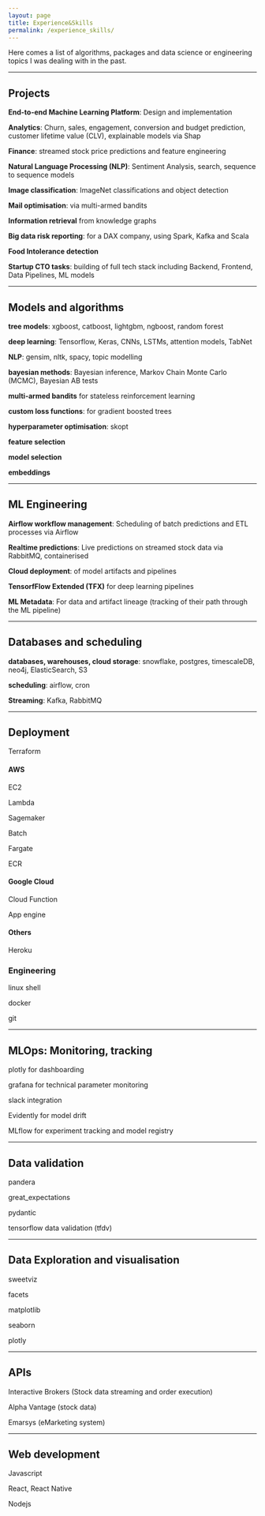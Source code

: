 ```yaml
---
layout: page
title: Experience&Skills
permalink: /experience_skills/
---
```


Here comes a list of algorithms, packages and data science or engineering topics I was dealing with in the past. 

---

## Projects

**End-to-end Machine Learning Platform**: Design and implementation

**Analytics**: Churn, sales, engagement, conversion and budget prediction, customer lifetime value (CLV), explainable models via Shap

**Finance**: streamed stock price predictions and feature engineering

**Natural Language Processing (NLP)**: Sentiment Analysis, search, sequence to sequence models

**Image classification**: ImageNet classifications and object detection

**Mail optimisation**: via multi-armed bandits

**Information retrieval** from knowledge graphs

**Big data risk reporting**: for a DAX company, using Spark, Kafka and Scala

**Food Intolerance detection**

**Startup CTO tasks**: building of full tech stack including Backend, Frontend, Data Pipelines, ML models 

---

## Models and algorithms

**tree models**: xgboost, catboost, lightgbm, ngboost, random forest

**deep learning**: Tensorflow, Keras, CNNs, LSTMs, attention models, TabNet

**NLP**: gensim, nltk, spacy, topic modelling

**bayesian methods**: Bayesian inference, Markov Chain Monte Carlo (MCMC), Bayesian AB tests

**multi-armed bandits** for stateless reinforcement learning

**custom loss functions**: for gradient boosted trees

**hyperparameter optimisation**: skopt

**feature selection**

**model selection**

**embeddings**

---

## ML Engineering

**Airflow workflow management**: Scheduling of batch predictions and ETL processes via Airflow

**Realtime predictions**: Live predictions on streamed stock data via RabbitMQ, containerised

**Cloud deployment**: of model artifacts and pipelines

**TensorfFlow Extended (TFX)** for deep learning pipelines

**ML Metadata**: For data and artifact lineage (tracking of their path through the ML pipeline)

---

## Databases and scheduling

**databases, warehouses, cloud storage**: snowflake, postgres, timescaleDB, neo4j, ElasticSearch, S3

**scheduling**: airflow, cron

**Streaming**: Kafka, RabbitMQ

---

## Deployment

Terraform

#### AWS
EC2

Lambda

Sagemaker

Batch

Fargate

ECR

#### Google Cloud
Cloud Function

App engine

#### Others
Heroku


### Engineering

linux shell

docker

git

---

## MLOps: Monitoring, tracking

plotly for dashboarding

grafana for technical parameter monitoring

slack integration

Evidently for model drift
 
MLflow for experiment tracking and model registry
 
---
 
## Data validation

pandera

great_expectations

pydantic

tensorflow data validation (tfdv)

---

## Data Exploration and visualisation

sweetviz

facets

matplotlib

seaborn

plotly

---
 
## APIs

Interactive Brokers (Stock data streaming and order execution)

Alpha Vantage (stock data)

Emarsys (eMarketing system)

---

## Web development

Javascript

React, React Native

Nodejs